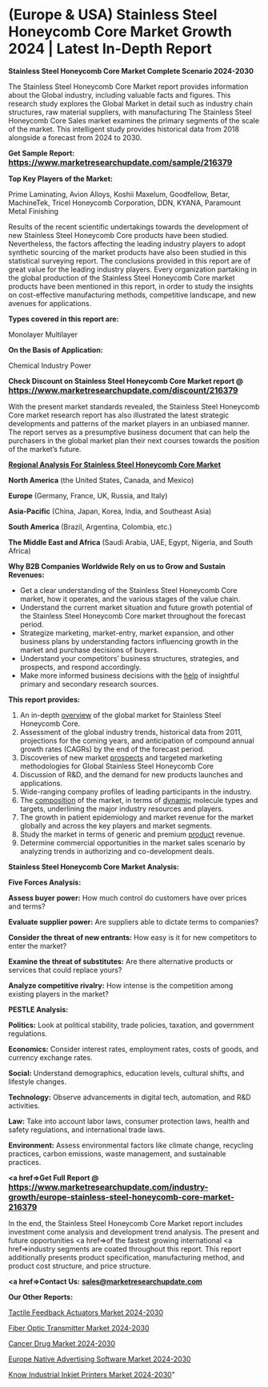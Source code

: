# (Europe & USA) Stainless Steel Honeycomb Core Market Growth 2024 | Latest In-Depth Report

<strong>Stainless Steel Honeycomb Core Market Complete Scenario 2024-2030</strong>

The Stainless Steel Honeycomb Core Market report provides information about the Global industry, including valuable facts and figures. This research study explores the Global Market in detail such as industry chain structures, raw material suppliers, with manufacturing The Stainless Steel Honeycomb Core Sales market examines the primary segments of the scale of the market. This intelligent study provides historical data from 2018 alongside a forecast from 2024 to 2030.

<strong>Get Sample Report: <a href=https://www.marketresearchupdate.com/sample/216379><font size=3 color=#0000ff>https://www.marketresearchupdate.com/sample/216379</font></a></strong>

<strong>Top Key Players of the Market:</strong>

Prime Laminating, Avion Alloys, Koshii Maxelum, Goodfellow, Betar, MachineTek, Tricel Honeycomb Corporation, DDN, KYANA, Paramount Metal Finishing

Results of the recent scientific undertakings towards the development of new Stainless Steel Honeycomb Core products have been studied. Nevertheless, the factors affecting the leading industry players to adopt synthetic sourcing of the market products have also been studied in this statistical surveying report. The conclusions provided in this report are of great value for the leading industry players. Every organization partaking in the global production of the Stainless Steel Honeycomb Core market products have been mentioned in this report, in order to study the insights on cost-effective manufacturing methods, competitive landscape, and new avenues for applications.

<strong>Types covered in this report are: </strong>

Monolayer
Multilayer

<strong>On the Basis of Application:</strong>

Chemical Industry
Power

<strong>Check Discount on Stainless Steel Honeycomb Core Market report @ <a href=https://www.marketresearchupdate.com/discount/216379><font size=3 color=#0000ff>https://www.marketresearchupdate.com/discount/216379</font></a></strong>

With the present market standards revealed, the Stainless Steel Honeycomb Core market research report has also illustrated the latest strategic developments and patterns of the market players in an unbiased manner. The report serves as a presumptive business document that can help the purchasers in the global market plan their next courses towards the position of the market’s future.

<strong><u><b>Regional Analysis For Stainless Steel Honeycomb Core Market</b></u></strong>

<strong><b>North America</b></strong> (the United States, Canada, and Mexico)

<strong><b>Europe </b></strong>(Germany, France, UK, Russia, and Italy)

<strong><b>Asia-Pacific</b></strong> (China, Japan, Korea, India, and Southeast Asia)

<strong><b>South America</b></strong> (Brazil, Argentina, Colombia, etc.)

<strong><b>The Middle East and Africa</b></strong> (Saudi Arabia, UAE, Egypt, Nigeria, and South Africa)

<strong>Why B2B Companies Worldwide Rely on us to Grow and Sustain Revenues:</strong>
<ul>
  <li>Get a clear understanding of the Stainless Steel Honeycomb Core market, how it operates, and the various stages of the value chain.</li>
  <li>Understand the current market situation and future growth potential of the Stainless Steel Honeycomb Core market throughout the forecast period.</li>
  <li>Strategize marketing, market-entry, market expansion, and other business plans by understanding factors influencing growth in the market and purchase decisions of buyers.</li>
  <li>Understand your competitors’ business structures, strategies, and prospects, and respond accordingly.</li>
  <li>Make more informed business decisions with the <a href=ASDF991299>help</a> of insightful primary and secondary research sources.</li>
</ul>
<strong>This report provides:</strong>
<ol>
  <li>An in-depth <a href=>overview</a> of the global market for Stainless Steel Honeycomb Core.</li>
  <li>Assessment of the global industry trends, historical data from 2011, projections for the coming years, and anticipation of compound annual growth rates (CAGRs) by the end of the forecast period.</li>
  <li>Discoveries of new market <a href=>prospects</a> and targeted marketing methodologies for Global Stainless Steel Honeycomb Core</li>
  <li>Discussion of R&amp;D, and the demand for new products launches and applications.</li>
  <li>Wide-ranging company profiles of leading participants in the industry.</li>
  <li>The <a href=ASDF881288>composition</a> of the market, in terms of <a href=>dynamic</a> molecule types and targets, underlining the major industry resources and players.</li>
  <li>The growth in patient epidemiology and market revenue for the market globally and across the key players and market segments.</li>
  <li>Study the market in terms of generic and premium <a href=>product</a> revenue.</li>
  <li>Determine commercial opportunities in the market sales scenario by analyzing trends in authorizing and co-development deals.</li>
</ol>

<strong>Stainless Steel Honeycomb Core Market Analysis:</strong>

<strong>Five Forces Analysis:</strong>

<strong>Assess buyer power:</strong> How much control do customers have over prices and terms?

<strong>Evaluate supplier power:</strong> Are suppliers able to dictate terms to companies?

<strong>Consider the threat of new entrants:</strong> How easy is it for new competitors to enter the market?

<strong>Examine the threat of substitutes:</strong> Are there alternative products or services that could replace yours?

<strong>Analyze competitive rivalry:</strong> How intense is the competition among existing players in the market?

<strong>PESTLE Analysis:</strong>

<strong>Politics:</strong> Look at political stability, trade policies, taxation, and government regulations.

<strong>Economics:</strong> Consider interest rates, employment rates, costs of goods, and currency exchange rates.

<strong>Social:</strong> Understand demographics, education levels, cultural shifts, and lifestyle changes.

<strong>Technology:</strong> Observe advancements in digital tech, automation, and R&D activities.

<strong>Law:</strong> Take into account labor laws, consumer protection laws, health and safety regulations, and international trade laws.

<strong>Environment:</strong> Assess environmental factors like climate change, recycling practices, carbon emissions, waste management, and sustainable practices.

<strong><a href=>Get Full Report</a> @ <a href=https://www.marketresearchupdate.com/industry-growth/europe-stainless-steel-honeycomb-core-market-216379><font size=3 color=#0000ff>https://www.marketresearchupdate.com/industry-growth/europe-stainless-steel-honeycomb-core-market-216379</font></a></strong>

In the end, the Stainless Steel Honeycomb Core Market report includes investment come analysis and development trend analysis. The present and future opportunities <a href=>of</a> the fastest growing international <a href=>industry</a> segments are coated throughout this report. This report additionally presents product specification, manufacturing method, and product cost structure, and price structure.

<strong><a href=><strong>Contact Us:</strong></a></strong>
<strong>sales@marketresearchupdate.com</strong>

<strong>Our Other Reports:</strong>

<a href=https://www.linkedin.com/pulse/tactile-feedback-actuators-market-analyzing-latest-developments>Tactile Feedback Actuators Market 2024-2030</a>

<a href=https://www.linkedin.com/pulse/fiber-optic-transmitter-market-size-trends>Fiber Optic Transmitter Market 2024-2030</a>

<a href=https://www.linkedin.com/pulse/cancer-drug-market-outlooks-2023-size-players-cost-structures>Cancer Drug Market 2024-2030</a>

<a href=https://www.linkedin.com/pulse/europe-native-advertising-software-market-2023-2030-2a6pf/>Europe Native Advertising Software Market 2024-2030</a>

<a href=https://www.linkedin.com/pulse/know-industrial-inkjet-printers-market-cihkc/>Know Industrial Inkjet Printers Market 2024-2030</a>"
